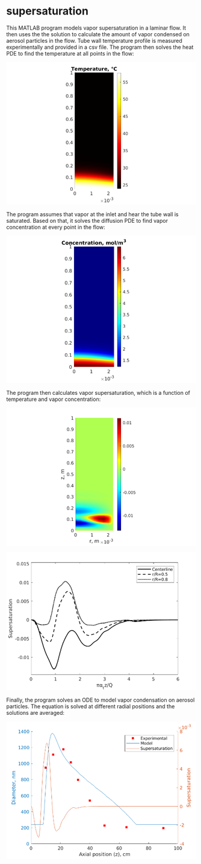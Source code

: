 # supersaturation
This MATLAB program models vapor supersaturation in a laminar flow. It then uses the the solution to calculate the amount of vapor condensed on aerosol particles in the flow. Tube wall temperature profile is measured experimentally and provided in a csv file. The program then solves the heat PDE to find the temperature at all points in the flow:
<p align="center">
    <img src="images/plt1.png"/>
</p>
The program assumes that vapor at the inlet and hear the tube wall is saturated. Based on that, it solves the diffusion PDE to find vapor concentration at every point in the flow:
<p align="center">
    <img src="images/plt2.png"/>
</p>
The program then calculates vapor supersaturation, which is a function of temperature and vapor concentration:
<p align="center">
    <img src="images/plt3.png"/>
</p>
<p align="center">
    <img src="images/plt4.png"/>
</p>
Finally, the program solves an ODE to model vapor condensation on aerosol particles. The equation is solved at different radial positions and the solutions are averaged:
<p align="center">
    <img src="images/plt5.png"/>
</p>
